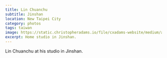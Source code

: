 ```yaml
---
title: Lin Chuanchu
subtitle: Jinshan
location: New Taipei City
category: photos
tags: taiwan
image: https://static.christopheradams.io/file/cxadams-website/medium/albums/2019/20190804-1144_Jinshan_LinChuanchu/20190804-1144_Jinshan_LinChuanchu_L1005736-1.jpg
excerpt: Home studio in Jinshan.
---
```


Lin Chuanchu at his studio in Jinshan.
